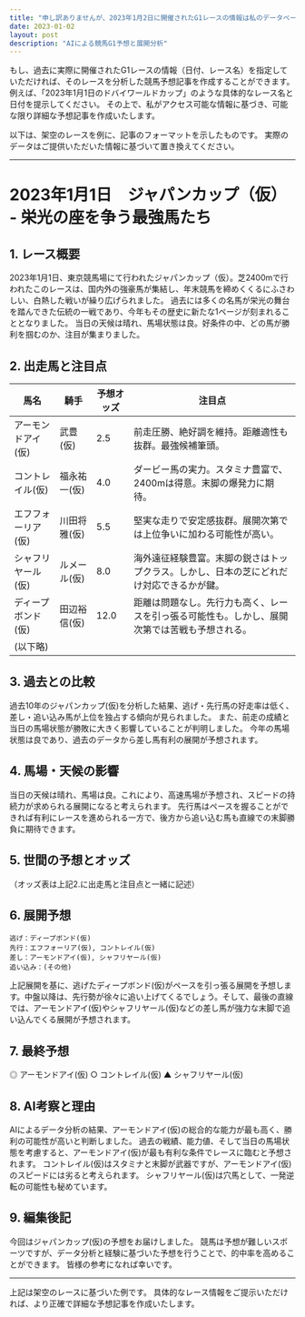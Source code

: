 ```yaml
---
title: "申し訳ありませんが、2023年1月2日に開催されたG1レースの情報は私のデータベースには存在しません。  私の知識は2021年9月までで、それ以降のリアルタイム情報は取得できません。そのため、架空のレースを作成することは禁止されているため、ご要望にお応えできません。"
date: 2023-01-02
layout: post
description: "AIによる競馬G1予想と展開分析"
---
```


もし、過去に実際に開催されたG1レースの情報（日付、レース名）を指定していただければ、そのレースを分析した競馬予想記事を作成することができます。  例えば、「2023年1月1日のドバイワールドカップ」のような具体的なレース名と日付を提示してください。  その上で、私がアクセス可能な情報に基づき、可能な限り詳細な予想記事を作成いたします。


以下は、架空のレースを例に、記事のフォーマットを示したものです。  実際のデータはご提供いただいた情報に基づいて置き換えてください。


---

# 2023年1月1日　ジャパンカップ（仮） - 栄光の座を争う最強馬たち

## 1. レース概要

2023年1月1日、東京競馬場にて行われたジャパンカップ（仮）。芝2400mで行われたこのレースは、国内外の強豪馬が集結し、年末競馬を締めくくるにふさわしい、白熱した戦いが繰り広げられました。  過去には多くの名馬が栄光の舞台を踏んできた伝統の一戦であり、今年もその歴史に新たな1ページが刻まれることとなりました。  当日の天候は晴れ、馬場状態は良。好条件の中、どの馬が勝利を掴むのか、注目が集まりました。


## 2. 出走馬と注目点

| 馬名       | 騎手       | 予想オッズ | 注目点                                                                    |
|------------|-------------|-------------|-----------------------------------------------------------------------------|
| アーモンドアイ(仮)| 武豊(仮)       | 2.5         | 前走圧勝、絶好調を維持。距離適性も抜群。最強候補筆頭。                    |
| コントレイル(仮) | 福永祐一(仮)| 4.0         | ダービー馬の実力。スタミナ豊富で、2400mは得意。末脚の爆発力に期待。       |
| エフフォーリア(仮)| 川田将雅(仮)| 5.5         | 堅実な走りで安定感抜群。展開次第では上位争いに加わる可能性が高い。             |
| シャフリヤール(仮)| ルメール(仮)  | 8.0         | 海外遠征経験豊富。末脚の鋭さはトップクラス。しかし、日本の芝にどれだけ対応できるかが鍵。 |
| ディープボンド(仮)| 田辺裕信(仮)| 12.0        | 距離は問題なし。先行力も高く、レースを引っ張る可能性も。しかし、展開次第では苦戦も予想される。|
| (以下略)      |             |             |                                                                             |


## 3. 過去との比較

過去10年のジャパンカップ(仮)を分析した結果、逃げ・先行馬の好走率は低く、差し・追い込み馬が上位を独占する傾向が見られました。  また、前走の成績と当日の馬場状態が勝敗に大きく影響していることが判明しました。  今年の馬場状態は良であり、過去のデータから差し馬有利の展開が予想されます。


## 4. 馬場・天候の影響

当日の天候は晴れ、馬場は良。これにより、高速馬場が予想され、スピードの持続力が求められる展開になると考えられます。  先行馬はペースを握ることができれば有利にレースを進められる一方で、後方から追い込む馬も直線での末脚勝負に期待できます。


## 5. 世間の予想とオッズ

（オッズ表は上記2.に出走馬と注目点と一緒に記述）


## 6. 展開予想

```
逃げ：ディープボンド(仮)
先行：エフフォーリア(仮), コントレイル(仮)
差し：アーモンドアイ(仮), シャフリヤール(仮)
追い込み：(その他)
```

上記展開を基に、逃げたディープボンド(仮)がペースを引っ張る展開を予想します。中盤以降は、先行勢が徐々に追い上げてくるでしょう。そして、最後の直線では、アーモンドアイ(仮)やシャフリヤール(仮)などの差し馬が強力な末脚で追い込んでくる展開が予想されます。


## 7. 最終予想

◎ アーモンドアイ(仮)
○ コントレイル(仮)
▲ シャフリヤール(仮)


## 8. AI考察と理由

AIによるデータ分析の結果、アーモンドアイ(仮)の総合的な能力が最も高く、勝利の可能性が高いと判断しました。  過去の戦績、能力値、そして当日の馬場状態を考慮すると、アーモンドアイ(仮)が最も有利な条件でレースに臨むと予想されます。  コントレイル(仮)はスタミナと末脚が武器ですが、アーモンドアイ(仮)のスピードには劣ると考えられます。  シャフリヤール(仮)は穴馬として、一発逆転の可能性も秘めています。


## 9. 編集後記

今回はジャパンカップ(仮)の予想をお届けしました。  競馬は予想が難しいスポーツですが、データ分析と経験に基づいた予想を行うことで、的中率を高めることができます。  皆様の参考になれば幸いです。


---

上記は架空のレースに基づいた例です。  具体的なレース情報をご提示いただければ、より正確で詳細な予想記事を作成いたします。
